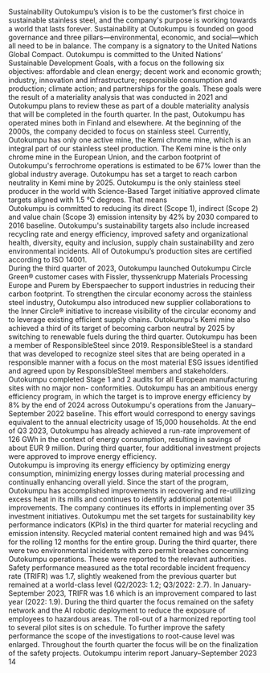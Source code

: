 Sustainability 
Outokumpu’s vision is to be the customer’s first choice in 
sustainable stainless steel, and the company's purpose 
is working towards a world that lasts forever. 
Sustainability at Outokumpu is founded on good 
governance and three pillars—environmental, economic, 
and social—which all need to be in balance. The 
company is a signatory to the United Nations Global 
Compact. Outokumpu is committed to the United 
Nations’ Sustainable Development Goals, with a focus 
on the following six objectives: affordable and clean 
energy; decent work and economic growth; industry, 
innovation and infrastructure; responsible consumption 
and production; climate action; and partnerships for the 
goals. These goals were the result of a materiality 
analysis that was conducted in 2021 and Outokumpu 
plans to review these as part of a double materiality 
analysis that will be completed in the fourth quarter.
In the past, Outokumpu has operated mines both in 
Finland and elsewhere. At the beginning of the 2000s, 
the company decided to focus on stainless steel. 
Currently, Outokumpu has only one active mine, the 
Kemi chrome mine, which is an integral part of our 
stainless steel production. The Kemi mine is the only 
chrome mine in the European Union, and the carbon 
footprint of Outokumpu's ferrochrome operations is 
estimated to be 67% lower than the global industry 
average. Outokumpu has set a target to reach carbon 
neutrality in Kemi mine by 2025.
Outokumpu is the only stainless steel producer in the 
world with Science-Based Target initiative approved 
climate targets aligned with 1.5 °C degrees. That means  
Outokumpu is committed to reducing its direct (Scope 1), 
indirect (Scope 2) and value chain (Scope 3) emission 
intensity by 42% by 2030 compared to 2016 baseline. 
Outokumpu's sustainability targets also include 
increased recycling rate and energy efficiency, improved 
safety and organizational health, diversity, equity and 
inclusion, supply chain sustainability and zero 
environmental incidents. All of Outokumpu’s production 
sites are certified according to ISO 14001.  
During the third quarter of 2023, Outokumpu launched 
Outokumpu Circle Green® customer cases with Fissler, 
thyssenkrupp Materials Processing Europe and Purem 
by Eberspaecher to support industries in reducing their 
carbon footprint. To strengthen the circular economy 
across the stainless steel industry, Outokumpu also 
introduced new supplier collaborations to the Inner 
Circle® initiative to increase visibility of the circular 
economy and to leverage existing efficient supply 
chains. Outokumpu's Kemi mine also achieved a third of 
its target of becoming carbon neutral by 2025 by 
switching to renewable fuels during the third quarter. 
Outokumpu has been a member of ResponsibleSteel 
since 2019. ResponsibleSteel is a standard that was 
developed to recognize steel sites that are being 
operated in a responsible manner with a focus on the 
most material ESG issues identified and agreed upon by 
ResponsibleSteel members and stakeholders. 
Outokumpu completed Stage 1 and 2 audits for all 
European manufacturing sites with no major non-
conformities.
Outokumpu has an ambitious energy efficiency program, 
in which the target is to improve energy efficiency by 8% 
by the end of 2024 across Outokumpu's operations from 
the January–September 2022 baseline. This effort would 
correspond to energy savings equivalent to the annual 
electricity usage of 15,000 households. At the end of Q3 
2023, Outokumpu has already achieved a run-rate 
improvement of 126 GWh in the context of energy 
consumption, resulting in savings of about EUR 9 
million. During third quarter, four additional investment 
projects were approved to improve energy efficiency.   
Outokumpu is improving its energy efficiency by 
optimizing energy consumption, minimizing energy 
losses during material processing and continually 
enhancing overall yield. Since the start of the program, 
Outokumpu has accomplished improvements in 
recovering and re-utilizing excess heat in its mills and 
continues to identify additional potential improvements. 
The company continues its efforts in implementing over 
35 investment initiatives.
Outokumpu met the set targets for sustainability key 
performance indicators (KPIs) in the third quarter for 
material recycling and emission intensity. Recycled 
material content remained high and was 94% for the 
rolling 12 months for the entire group. During the third 
quarter, there were two environmental incidents with 
zero permit breaches concerning Outokumpu 
operations. These were reported to the relevant 
authorities.
Safety performance measured as the total recordable 
incident frequency rate (TRIFR) was 1.7, slightly 
weakened from the previous quarter but remained at a 
world-class level (Q2/2023: 1.2; Q3/2022: 2.7). In 
January-September 2023, TRIFR was 1.6 which is an 
improvement compared to last year (2022: 1.9).
During the third quarter the focus remained on the safety 
network and the AI robotic deployment to reduce the 
exposure of employees to hazardous areas. The roll-out 
of a harmonized reporting tool to several pilot sites is on 
schedule. To further improve the safety performance the 
scope of the investigations to root-cause level was 
enlarged. Throughout the fourth quarter the focus will be 
on the finalization of the safety projects.
Outokumpu interim report January–September 2023      14
